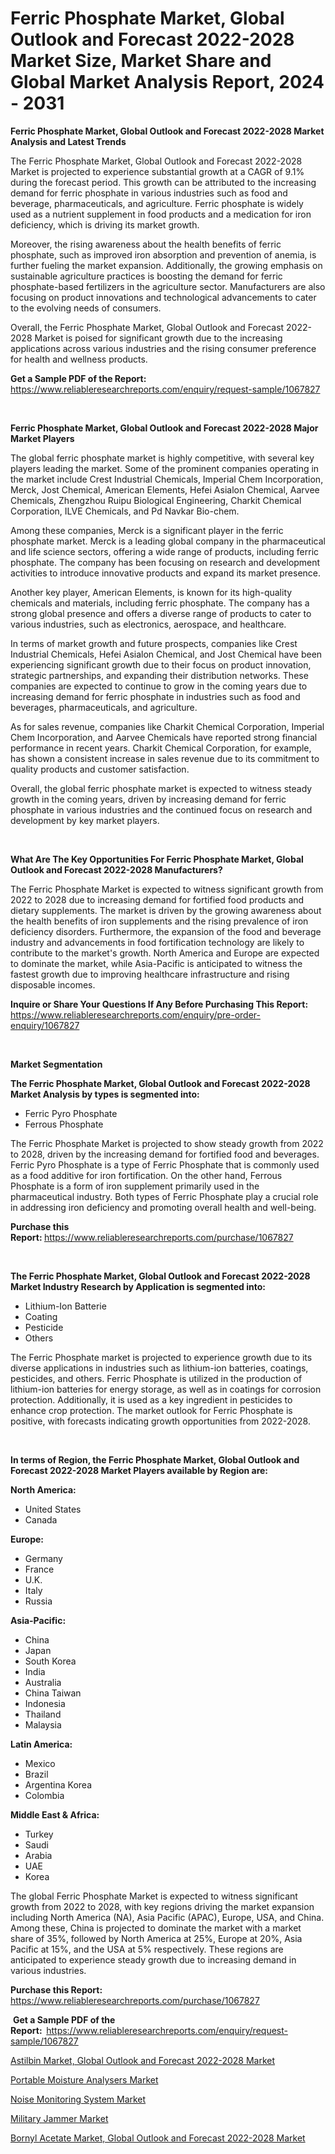<p><h1>Ferric Phosphate Market, Global Outlook and Forecast 2022-2028 Market Size, Market Share and Global Market Analysis Report, 2024 - 2031</h1></p><p><strong>Ferric Phosphate Market, Global Outlook and Forecast 2022-2028 Market Analysis and Latest Trends</strong></p>
<p><p>The Ferric Phosphate Market, Global Outlook and Forecast 2022-2028 Market is projected to experience substantial growth at a CAGR of 9.1% during the forecast period. This growth can be attributed to the increasing demand for ferric phosphate in various industries such as food and beverage, pharmaceuticals, and agriculture. Ferric phosphate is widely used as a nutrient supplement in food products and a medication for iron deficiency, which is driving its market growth.</p><p>Moreover, the rising awareness about the health benefits of ferric phosphate, such as improved iron absorption and prevention of anemia, is further fueling the market expansion. Additionally, the growing emphasis on sustainable agriculture practices is boosting the demand for ferric phosphate-based fertilizers in the agriculture sector. Manufacturers are also focusing on product innovations and technological advancements to cater to the evolving needs of consumers.</p><p>Overall, the Ferric Phosphate Market, Global Outlook and Forecast 2022-2028 Market is poised for significant growth due to the increasing applications across various industries and the rising consumer preference for health and wellness products.</p></p>
<p><strong>Get a Sample PDF of the Report:&nbsp;</strong> <a href="https://www.reliableresearchreports.com/enquiry/request-sample/1067827">https://www.reliableresearchreports.com/enquiry/request-sample/1067827</a></p>
<p>&nbsp;</p>
<p><strong>Ferric Phosphate Market, Global Outlook and Forecast 2022-2028 Major Market Players</strong></p>
<p><p>The global ferric phosphate market is highly competitive, with several key players leading the market. Some of the prominent companies operating in the market include Crest Industrial Chemicals, Imperial Chem Incorporation, Merck, Jost Chemical, American Elements, Hefei Asialon Chemical, Aarvee Chemicals, Zhengzhou Ruipu Biological Engineering, Charkit Chemical Corporation, ILVE Chemicals, and Pd Navkar Bio-chem.</p><p>Among these companies, Merck is a significant player in the ferric phosphate market. Merck is a leading global company in the pharmaceutical and life science sectors, offering a wide range of products, including ferric phosphate. The company has been focusing on research and development activities to introduce innovative products and expand its market presence.</p><p>Another key player, American Elements, is known for its high-quality chemicals and materials, including ferric phosphate. The company has a strong global presence and offers a diverse range of products to cater to various industries, such as electronics, aerospace, and healthcare.</p><p>In terms of market growth and future prospects, companies like Crest Industrial Chemicals, Hefei Asialon Chemical, and Jost Chemical have been experiencing significant growth due to their focus on product innovation, strategic partnerships, and expanding their distribution networks. These companies are expected to continue to grow in the coming years due to increasing demand for ferric phosphate in industries such as food and beverages, pharmaceuticals, and agriculture.</p><p>As for sales revenue, companies like Charkit Chemical Corporation, Imperial Chem Incorporation, and Aarvee Chemicals have reported strong financial performance in recent years. Charkit Chemical Corporation, for example, has shown a consistent increase in sales revenue due to its commitment to quality products and customer satisfaction.</p><p>Overall, the global ferric phosphate market is expected to witness steady growth in the coming years, driven by increasing demand for ferric phosphate in various industries and the continued focus on research and development by key market players.</p></p>
<p>&nbsp;</p>
<p><strong>What Are The Key Opportunities For Ferric Phosphate Market, Global Outlook and Forecast 2022-2028 Manufacturers?</strong></p>
<p><p>The Ferric Phosphate Market is expected to witness significant growth from 2022 to 2028 due to increasing demand for fortified food products and dietary supplements. The market is driven by the growing awareness about the health benefits of iron supplements and the rising prevalence of iron deficiency disorders. Furthermore, the expansion of the food and beverage industry and advancements in food fortification technology are likely to contribute to the market's growth. North America and Europe are expected to dominate the market, while Asia-Pacific is anticipated to witness the fastest growth due to improving healthcare infrastructure and rising disposable incomes.</p></p>
<p><strong>Inquire or Share Your Questions If Any Before Purchasing This Report:</strong> <a href="https://www.reliableresearchreports.com/enquiry/pre-order-enquiry/1067827">https://www.reliableresearchreports.com/enquiry/pre-order-enquiry/1067827</a></p>
<p>&nbsp;</p>
<p><strong>Market Segmentation</strong></p>
<p><strong>The Ferric Phosphate Market, Global Outlook and Forecast 2022-2028 Market Analysis by types is segmented into:</strong></p>
<p><ul><li>Ferric Pyro Phosphate</li><li>Ferrous Phosphate</li></ul></p>
<p><p>The Ferric Phosphate Market is projected to show steady growth from 2022 to 2028, driven by the increasing demand for fortified food and beverages. Ferric Pyro Phosphate is a type of Ferric Phosphate that is commonly used as a food additive for iron fortification. On the other hand, Ferrous Phosphate is a form of iron supplement primarily used in the pharmaceutical industry. Both types of Ferric Phosphate play a crucial role in addressing iron deficiency and promoting overall health and well-being.</p></p>
<p><strong>Purchase this Report:&nbsp;</strong><a href="https://www.reliableresearchreports.com/purchase/1067827">https://www.reliableresearchreports.com/purchase/1067827</a></p>
<p>&nbsp;</p>
<p><strong>The Ferric Phosphate Market, Global Outlook and Forecast 2022-2028 Market Industry Research by Application is segmented into:</strong></p>
<p><ul><li>Lithium-Ion Batterie</li><li>Coating</li><li>Pesticide</li><li>Others</li></ul></p>
<p><p>The Ferric Phosphate market is projected to experience growth due to its diverse applications in industries such as lithium-ion batteries, coatings, pesticides, and others. Ferric Phosphate is utilized in the production of lithium-ion batteries for energy storage, as well as in coatings for corrosion protection. Additionally, it is used as a key ingredient in pesticides to enhance crop protection. The market outlook for Ferric Phosphate is positive, with forecasts indicating growth opportunities from 2022-2028.</p></p>
<p>&nbsp;</p>
<p><strong>In terms of Region, the Ferric Phosphate Market, Global Outlook and Forecast 2022-2028 Market Players available by Region are:</strong></p>
<p>
    <p> <strong> North America: </strong>
        <ul>
            <li>United States</li>
            <li>Canada</li>
        </ul>
        </p> 
    <p> <strong> Europe: </strong>
        <ul>
            <li>Germany</li>
            <li>France</li>
            <li>U.K.</li>
            <li>Italy</li>
            <li>Russia</li>
        </ul>
        </p> 
    <p> <strong> Asia-Pacific: </strong>
        <ul>
            <li>China</li>
            <li>Japan</li>
            <li>South Korea</li>
            <li>India</li>
            <li>Australia</li>
            <li>China Taiwan</li>
            <li>Indonesia</li>
            <li>Thailand</li>
            <li>Malaysia</li>
        </ul>
        </p> 
    <p> <strong> Latin America: </strong>
        <ul>
            <li>Mexico</li>
            <li>Brazil</li>
            <li>Argentina Korea</li>
            <li>Colombia</li>
        </ul>
        </p> 
    <p> <strong> Middle East & Africa: </strong>
        <ul>
            <li>Turkey</li>
            <li>Saudi</li>
            <li>Arabia</li>
            <li>UAE</li>
            <li>Korea</li>
        </ul>
    </p>
    </p>
<p><p>The global Ferric Phosphate Market is expected to witness significant growth from 2022 to 2028, with key regions driving the market expansion including North America (NA), Asia Pacific (APAC), Europe, USA, and China. Among these, China is projected to dominate the market with a market share of 35%, followed by North America at 25%, Europe at 20%, Asia Pacific at 15%, and the USA at 5% respectively. These regions are anticipated to experience steady growth due to increasing demand in various industries.</p></p>
<p><strong>Purchase this Report: </strong><a href="https://www.reliableresearchreports.com/purchase/1067827">https://www.reliableresearchreports.com/purchase/1067827</a></p>
<p>&nbsp;<strong>Get a Sample PDF of the Report:&nbsp;&nbsp;</strong><a href="https://www.reliableresearchreports.com/enquiry/request-sample/1067827">https://www.reliableresearchreports.com/enquiry/request-sample/1067827</a></p>
<p><strong></strong></p>
<p><p><a href="https://github.com/gulaimolin/Market-Research-Report-List-3/blob/main/astilbin-market-global-outlook-and-forecast-2022-2028-market.md">Astilbin Market, Global Outlook and Forecast 2022-2028 Market</a></p><p><a href="https://issuu.com/reportprime-2/docs/portable-moisture-analysers-market-size-2030.pptx">Portable Moisture Analysers Market</a></p><p><a href="https://medium.com/@annaalexander40/noise-monitoring-system-market-the-key-to-successful-business-strategy-forecast-till-2031-d8b98a025a00">Noise Monitoring System Market</a></p><p><a href="https://medium.com/@annaalexander40/military-jammer-market-size-reveals-the-best-marketing-channels-in-global-industry-66b10307bc55">Military Jammer Market</a></p><p><a href="https://github.com/mauripalmi/Market-Research-Report-List-1/blob/main/bornyl-acetate-market-global-outlook-and-forecast-2022-2028-market.md">Bornyl Acetate Market, Global Outlook and Forecast 2022-2028 Market</a></p></p>